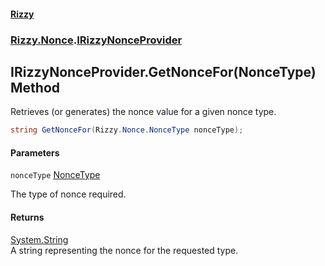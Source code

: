 #### [Rizzy](index 'index')
### [Rizzy.Nonce](Rizzy.Nonce 'Rizzy.Nonce').[IRizzyNonceProvider](Rizzy.Nonce.IRizzyNonceProvider 'Rizzy.Nonce.IRizzyNonceProvider')

## IRizzyNonceProvider.GetNonceFor(NonceType) Method

Retrieves (or generates) the nonce value for a given nonce type.

```csharp
string GetNonceFor(Rizzy.Nonce.NonceType nonceType);
```
#### Parameters

<a name='Rizzy.Nonce.IRizzyNonceProvider.GetNonceFor(Rizzy.Nonce.NonceType).nonceType'></a>

`nonceType` [NonceType](Rizzy.Nonce.NonceType 'Rizzy.Nonce.NonceType')

The type of nonce required.

#### Returns
[System.String](https://docs.microsoft.com/en-us/dotnet/api/System.String 'System.String')  
A string representing the nonce for the requested type.